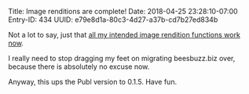 Title: Image renditions are complete!
Date: 2018-04-25 23:28:10-07:00
Entry-ID: 434
UUID: e79e8d1a-80c3-4d27-a37b-cd7b27ed834b

Not a lot to say, just that [all my intended image rendition functions work now](336).

I really need to stop dragging my feet on migrating beesbuzz.biz over, because there is
absolutely no excuse now.

Anyway, this ups the Publ version to 0.1.5. Have fun.
